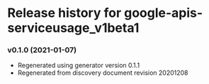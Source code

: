# Release history for google-apis-serviceusage_v1beta1

### v0.1.0 (2021-01-07)

* Regenerated using generator version 0.1.1
* Regenerated from discovery document revision 20201208

